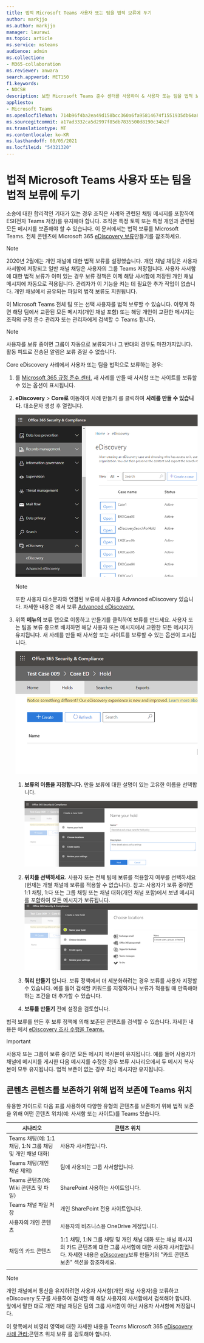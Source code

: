 ```yaml
---
title: 법적 Microsoft Teams 사용자 또는 팀을 법적 보류에 두기
author: markjjo
ms.author: markjjo
manager: laurawi
ms.topic: article
ms.service: msteams
audience: admin
ms.collection:
- M365-collaboration
ms.reviewer: anwara
search.appverid: MET150
f1.keywords:
- NOCSH
description: 보안 Microsoft Teams 준수 센터를 사용하여 & 사용자 또는 팀을 법적 보류에 추가하고 데이터 요구 사항에 따라 법적 보류가 필요한 사항에 대해 알아보는 방법을 배워야 합니다.
appliesto:
- Microsoft Teams
ms.openlocfilehash: 714b96f4ba2ea49d158bcc360a6fa95814674f1551935db64a87fd684ed0010c
ms.sourcegitcommit: a17ad3332ca5d2997f85db7835500d8190c34b2f
ms.translationtype: MT
ms.contentlocale: ko-KR
ms.lasthandoff: 08/05/2021
ms.locfileid: "54321320"
---
```

# <a name="place-a-microsoft-teams-user-or-team-on-legal-hold"></a>법적 Microsoft Teams 사용자 또는 팀을 법적 보류에 두기

소송에 대한 합리적인 기대가 있는 경우 조직은 사례와 관련된 채팅 메시지를 포함하여 ESI(전자 Teams 저장)를 유지해야 합니다. 조직은 특정 토픽 또는 특정 개인과 관련된 모든 메시지를 보존해야 할 수 있습니다. 이 문서에서는 법적 보류를 Microsoft Teams. 전체 콘텐츠에 Microsoft 365 [eDiscovery 보류](https://docs.microsoft.com/microsoft-365/compliance/create-ediscovery-holds)만들기를 참조하세요.

> [!NOTE]
> 2020년 2월에는 개인 채널에 대한 법적 보류를 설정했습니다. 개인 채널 채팅은 사용자 사서함에 저장되고 일반 채널 채팅은 사용자의 그룹 Teams 저장됩니다. 사용자 사서함에 대한 법적 보류가 이미 있는 경우 보류 정책은 이제 해당 사서함에 저장된 개인 채널 메시지에 자동으로 적용됩니다. 관리자가 이 기능을 켜는 데 필요한 추가 작업이 없습니다. 개인 채널에서 공유되는 파일의 법적 보류도 지원됩니다.

이 Microsoft Teams 전체 팀 또는 선택 사용자를 법적 보류할 수 있습니다. 이렇게 하면 해당 팀에서 교환된 모든 메시지(개인 채널 포함) 또는 해당 개인이 교환한 메시지는 조직의 규정 준수 관리자 또는 관리자에게 검색할 수 Teams 합니다.

> [!NOTE]
> 사용자를 보류 중이면 그룹이 자동으로 보류되거나 그 반대의 경우도 마찬가지입니다.
> 활동 피드로 전송된 알림은 보류 중일 수 없습니다.

Core eDiscovery 사례에서 사용자 또는 팀을 법적으로 보류하는 경우:

1. 를 [Microsoft 365 규정 준수 센터.](https://compliance.microsoft.com) 새 사례를 만들 때 사서함 또는 사이트를 보류할 수 있는 옵션이 표시됩니다.

2. **eDiscovery**  >  **Core로** 이동하여 사례 만들기 를 클릭하여 **사례를 만들 수 있습니다.** 대소문자 생성 후 열립니다.
  
   ![Microsoft Teams eDiscovery 탭이 선택되어 사례 만들기 단추가 표시됩니다.](media/LegalHold1.png)

   > [!NOTE]
   > 또한 사용자 대소문자와 연결된 보류에 사용자를 Advanced eDiscovery 있습니다. 자세한 내용은 에서 보류 [Advanced eDiscovery.](https://docs.microsoft.com/microsoft-365/compliance/managing-holds)

3. 위쪽 **메뉴의** 보류 탭으로 이동하고 만들기를 클릭하여 보류를 만드세요.  사용자 또는 팀을 보류 중으로 배치하면 해당 사용자 또는 메시지에서 교환한 모든 메시지가 유지됩니다. 새 사례를 만들 때 사서함 또는 사이트를 보류할 수 있는 옵션이 표시됩니다.

   ![선택된 보류 탭과 아래 만들기 단추를 보여주는 이미지입니다.](media/LegalHold2.png)
    
    1. **보류의 이름을 지정합니다.** 만들 보류에 대한 설명이 있는 고유한 이름을 선택합니다.
  
       ![이 스크린샷은 보류 탭의 이름과 만드는 보류에 대한 설명과 이름에 입력할 수 있는 이름을 보여줍니다.](media/LegalHold3.png)

    1. **위치를 선택하세요.** 사용자 또는 전체 팀에 보류를 적용할지 여부를 선택하세요(현재는 개별 채널에 보류를 적용할 수 없습니다). 참고: 사용자가 보류 중이면 1:1 채팅, 1:다 또는 그룹 채팅 또는 채널 대화(개인 채널 포함)에서 보낸 메시지를 포함하여 모든 메시지가 보류됩니다.
    ![여기에 새 보류 만들기의 위치 선택 섹션이 있습니다. 여기서 보류를 포함하여 M365 옵션을 Microsoft Teams 적용하기를 원합니다.](media/LegalHold4.png)

    2. **쿼리 만들기** 입니다. 보류 정책에서 더 세분화하려는 경우 보류를 사용자 지정할 수 있습니다. 예를 들어 검색할 키워드를 지정하거나 보류가 적용될 때 만족해야 하는 조건을 더 추가할 수 있습니다.
    
    3. **보류를 만들기** 전에 설정을 검토합니다.

법적 보류를 만든 후 보류 정책에 의해 보존된 콘텐츠를 검색할 수 있습니다. 자세한 내용은 에서 [eDiscovery 조사 수행을 Teams.](eDiscovery-investigation.md)

> [!IMPORTANT]
> 사용자 또는 그룹이 보류 중이면 모든 메시지 복사본이 유지됩니다. 예를 들어 사용자가 채널에 메시지를 게시한 다음 메시지를 수정한 경우 보류 시나리오에서 두 메시지 복사본이 모두 유지됩니다. 법적 보존이 없는 경우 최신 메시지만 유지됩니다.

## <a name="content-locations-to-place-on-legal-hold-to-preserve-teams-content"></a>콘텐츠 콘텐츠를 보존하기 위해 법적 보존에 Teams 위치

유용한 가이드로 다음 표를 사용하여 다양한 유형의 콘텐츠를 보존하기 위해 법적 보존을 위해 어떤 콘텐츠 위치(예: 사서함 또는 사이트)를 Teams 있습니다.

|시나리오  |콘텐츠 위치  |
|---------|---------|
|Teams 채팅(예: 1:1 채팅, 1:N 그룹 채팅 및 개인 채널 대화)     |사용자 사서함입니다.         |
|Teams 채팅(개인 채널 제외)    |팀에 사용되는 그룹 사서함입니다.         |
|Teams 콘텐츠(예: Wiki 콘텐츠 및 파일)     |SharePoint 사용하는 사이트입니다.         |
|Teams 채널 파일 저장     |개인 SharePoint 전용 사이트입니다.     |
|사용자의 개인 콘텐츠     |사용자의 비즈니스용 OneDrive 계정입니다.         |
|채팅의 카드 콘텐츠|1:1 채팅, 1:N 그룹 채팅 및 개인 채널 대화 또는 채널 메시지의 카드 콘텐츠에 대한 그룹 사서함에 대한 사용자 사서함입니다. 자세한 내용은 [eDiscovery](/microsoft-365/compliance/create-ediscovery-holds#preserve-card-content)보류 만들기의 "카드 콘텐츠 보존" 섹션을 참조하세요.
||||

> [!NOTE]
> 개인 채널에서 통신을 유지하려면 사용자 사서함(개인 채널 사용자)을 보류하고 eDiscovery 도구를 사용하여 검색할 때 해당 사용자의 사서함에서 검색해야 합니다. 앞에서 말한 대로 개인 채널 채팅은 팀의 그룹 사서함이 아닌 사용자 사서함에 저장됩니다.

이 항목에서 비영리 영역에 대한 자세한 내용을 Teams Microsoft 365 [eDiscovery 사례 관리:](/microsoft-365/compliance/ediscovery-cases#step-4-place-content-locations-on-hold)콘텐츠 위치 보류 를 검토해야 합니다.
